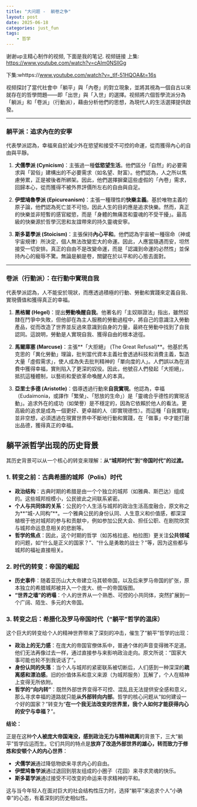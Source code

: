 ```yaml
---
title: "大问题 -  躺卷之争"
layout: post
date: 2025-06-18
categories: just_fun
tags:
    - 哲学
---
```


谢谢up主精心制作的视频, 下面是我的笔记.
视频链接
上集: https://www.youtube.com/watch?v=cAIm0NSllGg


下集:whttps://www.youtube.com/watch?v=_tIf-51HQOA&t=16s


视频探討了當代社會中「躺平」與「內卷」的對立現象，並將其視為一個自古以來就存在的哲學問題——即「出世」與「入世」的選擇。视频將六個哲學流派分為「躺派」和「卷派」（行動派），藉由分析他們的思想，為現代人的生活選擇提供啟發。

---

### **躺平派：追求內在的安寧**

代表學派認為，幸福來自於減少外在慾望和接受不可控的命運，從而獲得內心的自由與平靜。

1.  **犬儒學派 (Cynicism)**：主張過一種**低慾望生活**。他們區分「自然」的必要需求與「習俗」建構出的不必要需求（如名望、財富）。他們認為，人之所以焦慮勞累，正是被後者所綁架。因此，他們選擇摒棄這些虛假的「內卷」需求，回歸本心，從而獲得不被外界評價所左右的自由與自足。

2.  **伊壁鳩魯學派 (Epicureanism)**：主張一種理性的**快樂主義**。基於唯物主義的原子論，他們認為死亡並不可怕，因此人生的目的應是追求快樂。然而，真正的快樂並非短暫的感官縱慾，而是「身體的無痛苦和靈魂的不受干擾」。最高級的快樂源於哲學沉思和友誼帶來的持久靈魂安寧。

3.  **斯多葛學派 (Stoicism)**：主張保持**內心平和**。他們認為宇宙被一種宿命（神或宇宙規律）所決定，個人無法改變宏大的命運。因此，人應當隨遇而安，坦然接受一切安排。真正的自由不是改變命運，而是「認識到命運的必然性」並保持內心的寵辱不驚。無論是躺是卷，關鍵在於以平和的心態去面對。

---

### **卷派（行動派）：在行動中實現自我**

代表學派認為，人不能安於現狀，而應透過積極的行動、勞動和實踐來定義自我、實現價值和獲得真正的幸福。

1.  **黑格爾 (Hegel)**：提出**勞動喚醒自我**。他著名的「主奴辯證法」指出，雖然奴隸在鬥爭中失敗，但他卻在為主人服務的勞動過程中，將自己的意識注入勞動產品，從而改造了世界並反過來意識到自身的力量，最終在勞動中找到了自我認同。這說明，勞動是人實現自我、獲得自由的根本途徑。

2.  **馬爾庫塞 (Marcuse)**：主張**「大拒絕」 (The Great Refusal)**。他基於馬克思的「異化勞動」理論，批判當代資本主義社會透過科技和消費主義，製造大量「虛假需求」，使人成為失去批判精神的「單向度的人」。人們誤以為在消費中獲得幸福，實則陷入了更深的奴役。因此，他號召人們發起「大拒絕」，抵抗這種體制，以藝術和愛欲革命喚醒人的本真。

3.  **亞里士多德 (Aristotle)**：倡導透過行動來**自我實現**。他認為，幸福（Eudaimonia，或譯作「繁榮」、「怒放的生命」）是「靈魂合乎德性的實現活動」。追求外在的成功（如榮譽）是不穩定的，因為它依賴於他人的看法。更高級的追求是成為一個更好、更卓越的人（即實現德性）。而這種「自我實現」並非空想，必須透過在現實世界中不斷地行動和實踐，在「做事」中才能打磨出品德，獲得真正的幸福。


## 躺平派哲学出现的历史背景
其历史背景可以从一个核心的转变来理解：**从“城邦时代”到“帝国时代”的过渡。**

### 1. 转变之前：古典希腊的城邦（Polis）时代

* **政治结构**：古典时期的希腊是由一个个独立的城邦（如雅典、斯巴达）组成的。这些城邦规模小，公民彼此之间联系紧密。
* **个人与共同体的关系**：公民的个人生活与城邦的政治生活高度融合，原文称之为**“城-人同构”**。一个雅典公民的身份认同、人生意义和价值感，都深深植根于他对城邦的参与和贡献中，例如参加公民大会、担任公职、在剧院欣赏与城邦命运息息相关的悲剧等。
* **哲学的焦点**：因此，这个时期的哲学（如苏格拉底、柏拉图）更关注**公共领域**的问题，如“什么是正义的国家？”、“什么是勇敢的战士？”等，因为这些都与城邦的福祉直接相关。

### 2. 时代的转变：帝国的崛起

* **历史事件**：随着亚历山大大帝建立马其顿帝国，以及后来罗马帝国的扩张，原本独立的希腊城邦被并入一个庞大、统一的帝国版图。
* **“世界之墙”的坍塌**：个人的世界从一个熟悉、可控的小共同体，突然扩展到一个广阔、陌生、多元的大帝国。

### 3. 转变之后：希腊化及罗马帝国时代（“躺平”哲学的温床）

这个巨大的转变给个人的精神世界带来了深刻的冲击，催生了“躺平”哲学的出现：

* **政治上的无力感**：在庞大的帝国官僚体系中，普通个体的声音变得微不足道。他们无法再像过去一样，通过直接参与来影响政治走向。原文所说：“国家大事可能也轮不到我说话了”。
* **身份认同的失落**：当个人与城邦的紧密联系被切断后，人们感到一种深深的**疏离感和漂泊感**。旧的价值体系和意义来源（为城邦服务）瓦解了，个人在精神上变得无所依附。
* **哲学的“向内转”**：既然外部世界变得不可控、混乱且无法提供安全感和意义，那么寻求幸福的道路就只能**从外部转向内部**。哲学的核心问题从“如何建设一个好的国家？”转变为“**在一个我无法改变的世界里，我个人如何才能获得内心的安宁与幸福？**”。

**结论：**

正是在这种**个人被庞大帝国淹没，感到政治无力与精神疏离**的背景下，三大“躺平”哲学应运而生。它们共同的特点是**放弃了改造外部世界的雄心，转而致力于修炼和安顿个人的内心世界**：
* **犬儒学派**通过降低物欲来寻求内心的自由。
* **伊壁鸠鲁学派**通过退回到朋友组成的小圈子（花园）来寻求灵魂的快乐。
* **斯多葛学派**通过接受不可改变的命运来寻求精神的平和。

这与当今年轻人在面对巨大的社会结构性压力时，选择“躺平”来追求个人“小确幸”的心态，有着深刻的历史相似性。